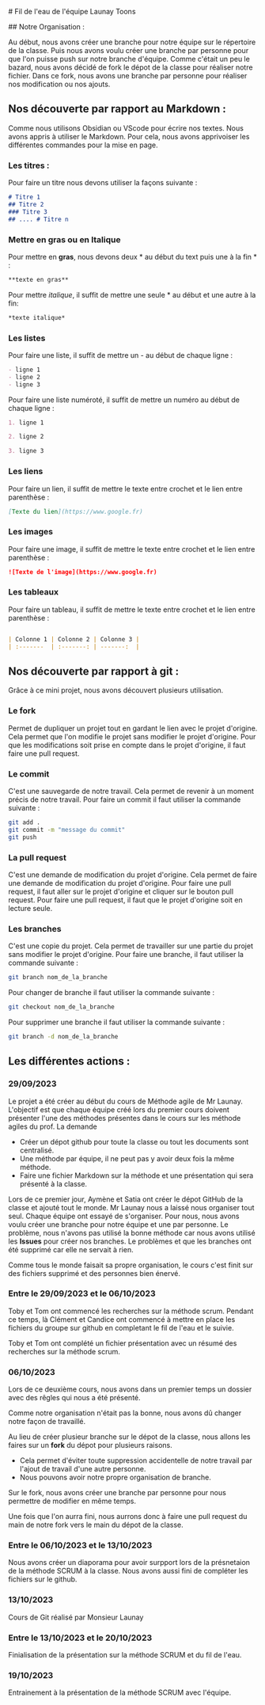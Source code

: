 # Fil de l'eau  de l'équipe Launay Toons

## Notre Organisation :

Au début, nous avons créer une branche pour notre équipe sur le répertoire de la classe. Puis nous avons voulu créer une branche par personne pour que l'on puisse push sur notre branche d'équipe. 
Comme c'était un peu le bazard, nous avons décidé de fork le dépot de la classe pour réaliser notre fichier.
Dans ce fork, nous avons une branche par personne pour réaliser nos modification ou nos ajouts.

## Nos découverte par rapport au Markdown :

Comme nous utilisons Obsidian ou VScode pour écrire nos textes. Nous avons appris à utiliser le Markdown. Pour cela, nous avons apprivoiser les différentes commandes pour la mise en page. 

### Les titres : 

Pour faire un titre nous devons utiliser la façons suivante : 

```markdown
# Titre 1
## Titre 2 
### Titre 3 
## .... # Titre n
```

### Mettre en gras ou en Italique

Pour mettre en **gras**, nous devons deux \* au début du text puis une à la fin \* : 

```markdown
**texte en gras**
```

Pour mettre *italique*, il suffit de mettre une seule \* au début et une autre à la fin: 

```markdown
*texte italique*
```

### Les listes

Pour faire une liste, il suffit de mettre un - au début de chaque ligne : 

```markdown
- ligne 1
- ligne 2
- ligne 3
```

Pour faire une liste numéroté, il suffit de mettre un numéro au début de chaque ligne : 

```markdown
1. ligne 1

2. ligne 2

3. ligne 3
```

### Les liens

Pour faire un lien, il suffit de mettre le texte entre crochet et le lien entre parenthèse : 

```markdown
[Texte du lien](https://www.google.fr)
```

### Les images

Pour faire une image, il suffit de mettre le texte entre crochet et le lien entre parenthèse : 

```markdown
![Texte de l'image](https://www.google.fr)
```

### Les tableaux

Pour faire un tableau, il suffit de mettre le texte entre crochet et le lien entre parenthèse : 

```markdown

| Colonne 1 | Colonne 2 | Colonne 3 |
| :-------  | :-------: | -------:  |

```



## Nos découverte par rapport à git :

Grâce à ce mini projet, nous avons découvert plusieurs utilisation. 

### Le fork

Permet de dupliquer un projet tout en gardant le lien avec le projet d'origine. Cela permet que l'on modifie le projet sans modifier le projet d'origine. Pour que les modifications soit prise en compte dans le projet d'origine, il faut faire une pull request.

### Le commit

C'est une sauvegarde de notre travail. Cela permet de revenir à un moment précis de notre travail. Pour faire un commit il faut utiliser la commande suivante : 

```bash
git add .
git commit -m "message du commit"
git push
```

### La pull request

C'est une demande de modification du projet d'origine. Cela permet de faire une demande de modification du projet d'origine. Pour faire une pull request, il faut aller sur le projet d'origine et cliquer sur le bouton pull request.
Pour faire une pull request, il faut que le projet d'origine soit en lecture seule.

### Les branches

C'est une copie du projet. Cela permet de travailler sur une partie du projet sans modifier le projet d'origine. Pour faire une branche, il faut utiliser la commande suivante : 

```bash
git branch nom_de_la_branche
```

Pour changer de branche il faut utiliser la commande suivante : 

```bash
git checkout nom_de_la_branche
```

Pour supprimer une branche il faut utiliser la commande suivante : 

```bash
git branch -d nom_de_la_branche
```



## Les différentes actions :

### 29/09/2023

Le projet a été créer au début du cours de Méthode agile de Mr Launay. L'objectif est que chaque équipe créé lors du premier cours doivent présenter l'une des méthodes présentes dans le cours sur les méthode agiles du prof. 
La demande 

- Créer un dépot github pour toute la classe ou tout les documents sont centralisé. 
- Une méthode par équipe, il ne peut pas y avoir deux fois la même méthode.
- Faire une fichier Markdown sur la méthode et une présentation qui sera présenté à la classe. 

Lors de ce premier jour, Aymène et Satia ont créer le dépot GitHub de la classe et ajouté tout le monde. 
Mr Launay nous a laissé nous organiser tout seul. Chaque équipe ont essayé de s'organiser. 
Pour nous, nous avons voulu créer une branche pour notre équipe et une par personne. Le problème, nous n'avons pas utilisé la bonne méthode car nous avons utilisé les **Issues** pour créer nos branches. Le problèmes et que les branches ont été supprimé car elle ne servait à rien. 

Comme tous le monde faisait sa propre organisation, le cours c'est finit sur des fichiers supprimé et des personnes bien énervé. 


### Entre le 29/09/2023 et le 06/10/2023

Toby et Tom ont commencé les recherches sur la méthode scrum. 
Pendant ce temps, là Clément et Candice ont commencé à mettre en place les fichiers du groupe sur github en completant le fil de l'eau et le suivie. 

Toby et Tom ont complété un fichier présentation avec un résumé des recherches sur la méthode scrum.


### 06/10/2023

Lors de ce deuxième cours, nous avons dans un premier temps un dossier avec des rêgles qui nous a été présenté. 

Comme notre organisation n'était pas la bonne, nous avons dû changer notre façon de travaillé. 

Au lieu de créer plusieur branche sur le dépot de la classe, nous allons les faires sur un **fork** du dépot pour plusieurs raisons. 

- Cela permet d'éviter toute suppression accidentelle de notre travail par l'ajout de travail d'une autre personne. 
- Nous pouvons avoir notre propre organisation de branche. 

Sur le fork, nous avons créer une branche par personne pour nous permettre de modifier en même temps. 

Une fois que l'on aurra fini, nous aurrons donc à faire une pull request du main de notre fork vers le main du dépot de la classe. 

### Entre le 06/10/2023 et le 13/10/2023

Nous avons créer un diaporama pour avoir surpport lors de la présnetaion de la méthode SCRUM à la classe. 
Nous avons aussi fini de compléter les fichiers sur le github. 

### 13/10/2023

Cours de Git réalisé par Monsieur Launay

### Entre le 13/10/2023 et le 20/10/2023

Finialisation de la présentation sur la méthode SCRUM et du fil de l'eau.

### 19/10/2023

Entrainement à la présentation de la méthode SCRUM avec l'équipe. 
